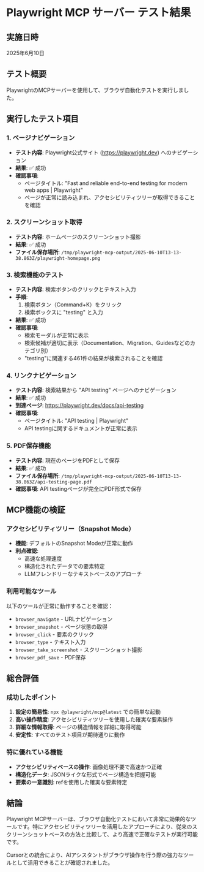 # Playwright MCP サーバー テスト結果

## 実施日時
2025年6月10日

## テスト概要
PlaywrightのMCPサーバーを使用して、ブラウザ自動化テストを実行しました。

## 実行したテスト項目

### 1. ページナビゲーション
- **テスト内容**: Playwright公式サイト (https://playwright.dev) へのナビゲーション
- **結果**: ✅ 成功
- **確認事項**: 
  - ページタイトル: "Fast and reliable end-to-end testing for modern web apps | Playwright"
  - ページが正常に読み込まれ、アクセシビリティツリーが取得できることを確認

### 2. スクリーンショット取得
- **テスト内容**: ホームページのスクリーンショット撮影
- **結果**: ✅ 成功
- **ファイル保存場所**: `/tmp/playwright-mcp-output/2025-06-10T13-13-38.863Z/playwright-homepage.png`

### 3. 検索機能のテスト
- **テスト内容**: 検索ボタンのクリックとテキスト入力
- **手順**:
  1. 検索ボタン（Command+K）をクリック
  2. 検索ボックスに "testing" と入力
- **結果**: ✅ 成功
- **確認事項**: 
  - 検索モーダルが正常に表示
  - 検索候補が適切に表示（Documentation、Migration、Guidesなどのカテゴリ別）
  - "testing"に関連する461件の結果が検索されることを確認

### 4. リンクナビゲーション
- **テスト内容**: 検索結果から "API testing" ページへのナビゲーション
- **結果**: ✅ 成功
- **到達ページ**: https://playwright.dev/docs/api-testing
- **確認事項**: 
  - ページタイトル: "API testing | Playwright"
  - API testingに関するドキュメントが正常に表示

### 5. PDF保存機能
- **テスト内容**: 現在のページをPDFとして保存
- **結果**: ✅ 成功
- **ファイル保存場所**: `/tmp/playwright-mcp-output/2025-06-10T13-13-38.863Z/api-testing-page.pdf`
- **確認事項**: API testingページが完全にPDF形式で保存

## MCP機能の検証

### アクセシビリティツリー（Snapshot Mode）
- **機能**: デフォルトのSnapshot Modeが正常に動作
- **利点確認**:
  - 高速な処理速度
  - 構造化されたデータでの要素特定
  - LLMフレンドリーなテキストベースのアプローチ

### 利用可能なツール
以下のツールが正常に動作することを確認：
- `browser_navigate` - URLナビゲーション
- `browser_snapshot` - ページ状態の取得
- `browser_click` - 要素のクリック
- `browser_type` - テキスト入力
- `browser_take_screenshot` - スクリーンショット撮影
- `browser_pdf_save` - PDF保存

## 総合評価

### 成功したポイント
1. **設定の簡易性**: `npx @playwright/mcp@latest` での簡単な起動
2. **高い操作精度**: アクセシビリティツリーを使用した確実な要素操作
3. **詳細な情報取得**: ページの構造情報を詳細に取得可能
4. **安定性**: すべてのテスト項目が期待通りに動作

### 特に優れている機能
- **アクセシビリティベースの操作**: 画像処理不要で高速かつ正確
- **構造化データ**: JSONライクな形式でページ構造を把握可能
- **要素の一意識別**: refを使用した確実な要素特定

## 結論
Playwright MCPサーバーは、ブラウザ自動化テストにおいて非常に効果的なツールです。特にアクセシビリティツリーを活用したアプローチにより、従来のスクリーンショットベースの方法と比較して、より高速で正確なテストが実行可能です。

Cursorとの統合により、AIアシスタントがブラウザ操作を行う際の強力なツールとして活用できることが確認されました。 